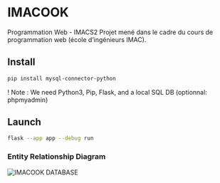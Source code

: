 # IMACOOK
Programmation Web - IMACS2
Projet mené dans le cadre du cours de programmation web (école d’ingénieurs IMAC).

## Install
```bash
pip install mysql-connector-python
```
! Note : We need Python3, Pip, Flask, and a local SQL DB (optionnal: phpmyadmin)
## Launch
```bash
flask --app app --debug run
```
### Entity Relationship Diagram
![IMACOOK DATABASE](https://user-images.githubusercontent.com/92529084/234112028-2eef4c13-db26-4020-9c3c-98b602ff1b75.png)
